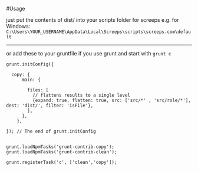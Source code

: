 
#Usage

just put the contents of dist/ into your scripts folder for screeps
e.g. for Windows: ``C:\Users\YOUR_USERNAME\AppData\Local\Screeps\scripts\screeps.com\default``

---

or add these to your gruntfile if you use grunt and start with ``grunt c``

    grunt.initConfig({

      copy: {
          main: {

            files: [
              // flattens results to a single level
              {expand: true, flatten: true, src: ['src/*' , 'src/role/*'], dest: 'dist/', filter: 'isFile'},
            ],
          },
        },

    }); // The end of grunt.initConfig


    grunt.loadNpmTasks('grunt-contrib-copy');
    grunt.loadNpmTasks('grunt-contrib-clean');

    grunt.registerTask('c', ['clean','copy']);
